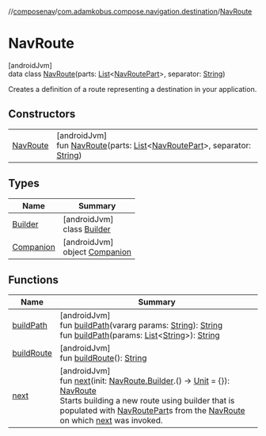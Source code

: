 //[composenav](../../../index.md)/[com.adamkobus.compose.navigation.destination](../index.md)/[NavRoute](index.md)

# NavRoute

[androidJvm]\
data class [NavRoute](index.md)(parts: [List](https://kotlinlang.org/api/latest/jvm/stdlib/kotlin.collections/-list/index.html)&lt;[NavRoutePart](../-nav-route-part/index.md)&gt;, separator: [String](https://kotlinlang.org/api/latest/jvm/stdlib/kotlin/-string/index.html))

Creates a definition of a route representing a destination in your application.

## Constructors

| | |
|---|---|
| [NavRoute](-nav-route.md) | [androidJvm]<br>fun [NavRoute](-nav-route.md)(parts: [List](https://kotlinlang.org/api/latest/jvm/stdlib/kotlin.collections/-list/index.html)&lt;[NavRoutePart](../-nav-route-part/index.md)&gt;, separator: [String](https://kotlinlang.org/api/latest/jvm/stdlib/kotlin/-string/index.html)) |

## Types

| Name | Summary |
|---|---|
| [Builder](-builder/index.md) | [androidJvm]<br>class [Builder](-builder/index.md) |
| [Companion](-companion/index.md) | [androidJvm]<br>object [Companion](-companion/index.md) |

## Functions

| Name | Summary |
|---|---|
| [buildPath](build-path.md) | [androidJvm]<br>fun [buildPath](build-path.md)(vararg params: [String](https://kotlinlang.org/api/latest/jvm/stdlib/kotlin/-string/index.html)): [String](https://kotlinlang.org/api/latest/jvm/stdlib/kotlin/-string/index.html)<br>fun [buildPath](build-path.md)(params: [List](https://kotlinlang.org/api/latest/jvm/stdlib/kotlin.collections/-list/index.html)&lt;[String](https://kotlinlang.org/api/latest/jvm/stdlib/kotlin/-string/index.html)&gt;): [String](https://kotlinlang.org/api/latest/jvm/stdlib/kotlin/-string/index.html) |
| [buildRoute](build-route.md) | [androidJvm]<br>fun [buildRoute](build-route.md)(): [String](https://kotlinlang.org/api/latest/jvm/stdlib/kotlin/-string/index.html) |
| [next](next.md) | [androidJvm]<br>fun [next](next.md)(init: [NavRoute.Builder](-builder/index.md).() -&gt; [Unit](https://kotlinlang.org/api/latest/jvm/stdlib/kotlin/-unit/index.html) = {}): [NavRoute](index.md)<br>Starts building a new route using builder that is populated with [NavRoutePart](../-nav-route-part/index.md)s from the [NavRoute](index.md) on which [next](next.md) was invoked. |
